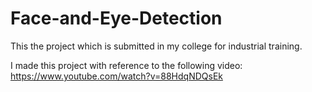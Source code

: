 # Face-and-Eye-Detection
This the project which is submitted in my college for industrial training.


I made this project with reference to the following video:
https://www.youtube.com/watch?v=88HdqNDQsEk
